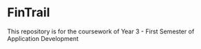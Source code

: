 # FinTrail
This repository is for the coursework of Year 3 - First Semester of Application Development
